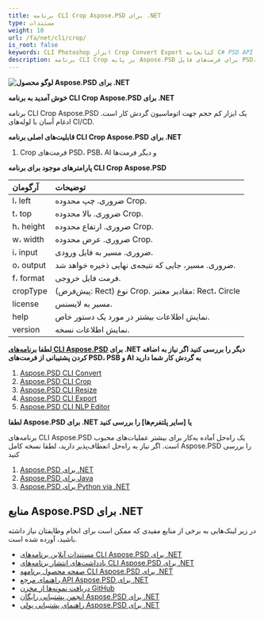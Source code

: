 ```yaml
---
title: برنامه CLI Crop Aspose.PSD برای .NET
type: مستندات
weight: 10
url: /fa/net/cli/crop/
is_root: false
keywords: CLI Photoshop ابزار Crop Convert Export کتابخانه C# PSD API
description: برنامه CLI Crop بر پایه Aspose.PSD برای فرمت‌های فایل PSD، PSB و AI. اتوماسیون CI/CD بدون کد. پشتیبانی از Crop فایل‌های PSD و PSB و صدور به PDF، TIFF، JPEG، JPEG2000، PNG، GIF و BMP. این برنامه نیازی به نصب Adobe Photoshop یا Adobe Illustrator ندارد و قابل اجرا از کنسول بدون کد اضافی است.
---
```


**![لوگو محصول Aspose.PSD برای .NET](home_1.png)**

**خوش آمدید به برنامه CLI Crop Aspose.PSD برای .NET**

برنامه CLI Crop Aspose.PSD یک ابزار کم حجم جهت اتوماسیون گردش کار است. ادغام آسان با لوله‌های CI/CD.

**قابلیت‌های اصلی برنامه CLI Crop Aspose.PSD برای .NET**

1. Crop فرمت‌های PSD، PSB، AI و دیگر فرمت‌ها

**پارامترهای موجود برای برنامه CLI Crop Aspose.PSD**

| **آرگومان** | **توضیحات**                                                                     |
|:-------------|:------------------------------------------------------------------------------------|
| l، left      | ضروری. چپ محدوده Crop.                                                  |
| t، top       | ضروری. بالا محدوده Crop.                                                  |
| h، height    | ضروری. ارتفاع محدوده Crop.                                                |
| w، width     | ضروری. عرض محدوده Crop.                                                 |
|  i، input    | ضروری. مسیر به فایل ورودی.                                                   |
| o، output    | ضروری. مسیر، جایی که نتیجه‌ی نهایی ذخیره خواهد شد.                                         |
|  f، format   | فرمت فایل خروجی.                                                                 |
| cropType     | (پیش‌فرض: Rect) نوع Crop. مقادیر معتبر: Rect، Circle                               |
| license      | مسیر به لایسنس.                                                                |
| help         | نمایش اطلاعات بیشتر در مورد یک دستور خاص.                                     |
| version      | نمایش اطلاعات نسخه.                                                        |

**لطفا [برنامه‌های CLI Aspose.PSD](https://docs.aspose.com/psd/net/cli) برای .NET دیگر را بررسی کنید اگر نیاز به اضافه کردن پشتیبانی از فرمت‌های PSD، PSB و AI به گردش کار شما دارید**

1. [Aspose.PSD CLI Convert](/psd/fa/net/cli/convert)
2. [Aspose.PSD CLI Crop](/psd/fa/net/cli/crop)
3. [Aspose.PSD CLI Resize](/psd/fa/net/cli/resize)
4. [Aspose.PSD CLI Export](/psd/fa/net/cli/export)
5. [Aspose.PSD CLI NLP Editor](/psd/fa/net/cli/nlp-editor)

**لطفا Aspose.PSD برای .NET یا [سایر پلتفرم‌ها] را بررسی کنید**

برنامه‌های CLI Aspose.PSD یک راه‌حل آماده به‌کار برای بیشتر عملیات‌های محبوب است. اگر نیاز به راه‌حل انعطاف‌پذیر دارید، لطفا نسخه کامل Aspose.PSD را بررسی کنید

1. [Aspose.PSD برای .NET](https://releases.aspose.com/psd/net/)
2. [Aspose.PSD برای Java](https://releases.aspose.com/psd/java/) 
3. [Aspose.PSD برای Python via .NET](https://releases.aspose.com/psd/python-net/)

## **منابع Aspose.PSD برای .NET**

در زیر لینک‌هایی به برخی از منابع مفیدی که ممکن است برای انجام وظایفتان نیاز داشته باشید، آورده شده است.

- [مستندات آنلاین برنامه‌های CLI Aspose.PSD برای .NET](/psd/fa/net/cli/crop)
- [یادداشت‌های انتشار برنامه‌های CLI Aspose.PSD برای .NET](/psd/fa/net/cli/release-notes/)
- [صفحه محصول برنامهه CLI Aspose.PSD برای .NET](https://products.aspose.com/psd/net/cli)
- [راهنمای مرجع API Aspose.PSD برای .NET](https://reference.aspose.com/net/psd)
- [دریافت نمونه‌ها از مخزن GitHub](https://github.com/aspose-psd/CLI-Applications)
- [انجمن پشتیبانی رایگان Aspose.PSD برای .NET](https://forum.aspose.com/c/psd)
- [راهنمای پشتیبانی پولی Aspose.PSD برای .NET](https://helpdesk.aspose.com/)
